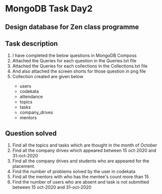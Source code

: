 # MongoDB Task Day2

## Design database for Zen class programme

## Task description
<ol>
  <li>I have completed the below questions in MongoDB Composs</li>
  <li>Attached the Queries for each question in the Queries.txt file</li>
  <li>Attached the Queries for each collections in the Collections.txt file</li>
  <li>And also attached the screen shorts for those question in png file</li>
  <li>Collection created are given below</li>
  <ul>
    <li>users</li>
    <li>codekata</li>
    <li>attendance</li>
    <li>topics</li>
    <li>tasks</li>
    <li>company_drives</li>
    <li>mentors</li>
  </ul>
</ol>

## Question solved 
<ol>
  <li>Find all the topics and tasks which are thought in the month of October</li>
  <li>Find all the company drives which appeared between 15 oct-2020 and 31-oct-2020</li>
  <li>Find all the company drives and students who are appeared for the placement.</li>
  <li>Find the number of problems solved by the user in codekata</li>
  <li>Find all the mentors with who has the mentee's count more than 15</li>
  <li>Find the number of users who are absent and task is not submitted  between 15 oct-2020 and 31-oct-2020</li>
</ol>
















